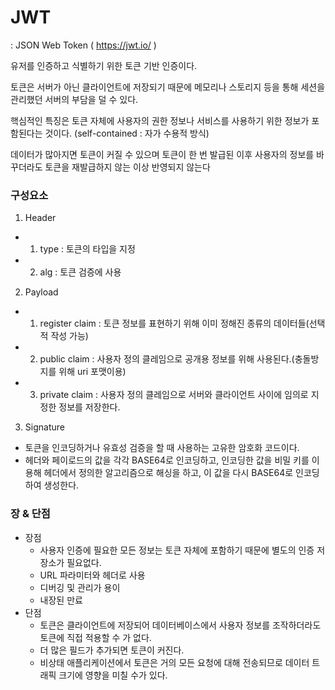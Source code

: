 # JWT

: JSON Web Token ( https://jwt.io/ )

유저를 인증하고 식별하기 위한 토큰 기반 인증이다.

토큰은 서버가 아닌 클라이언트에 저장되기 때문에 메모리나 스토리지 등을 통해 세션을 관리했던 서버의 부담을 덜 수 있다.

핵심적인 특징은 토큰 자체에 사용자의 권한 정보나 서비스를 사용하기 위한 정보가 포함된다는 것이다. (self-contained : 자가 수용적 방식)

데이터가 많아지면 토큰이 커질 수 있으며 토큰이 한 번 발급된 이후 사용자의 정보를 바꾸더라도 토큰을 재발급하지 않는 이상 반영되지 않는다

### 구성요소

1. Header

- 1. type : 토큰의 타입을 지정
- 2. alg : 토큰 검증에 사용

2. Payload

- 1. register claim : 토큰 정보를 표현하기 위해 이미 정해진 종류의 데이터들(선택적 작성 가능)
- 2. public claim : 사용자 정의 클레임으로 공개용 정보를 위해 사용된다.(충돌방지를 위해 uri 포맷이용)
- 3. private claim : 사용자 정의 클레임으로 서버와 클라이언트 사이에 임의로 지정한 정보를 저장한다.

3. Signature

- 토큰을 인코딩하거나 유효성 검증을 할 때 사용하는 고유한 암호화 코드이다.
- 헤더와 페이로드의 값을 각각 BASE64로 인코딩하고, 인코딩한 값을 비밀 키를 이용해 헤더에서 정의한 알고리즘으로 해싱을 하고, 이 값을 다시 BASE64로 인코딩하여 생성한다.

### 장 & 단점

- 장점
  - 사용자 인증에 필요한 모든 정보는 토큰 자체에 포함하기 때문에 별도의 인증 저장소가 필요없다.
  - URL 파라미터와 헤더로 사용
  - 디버깅 및 관리가 용이
  - 내장된 만료
- 단점
  - 토큰은 클라이언트에 저장되어 데이터베이스에서 사용자 정보를 조작하더라도 토큰에 직접 적용할 수 가 없다.
  - 더 많은 필드가 추가되면 토큰이 커진다.
  - 비상태 애플리케이션에서 토큰은 거의 모든 요청에 대해 전송되므로 데이터 트래픽 크기에 영향을 미칠 수가 있다.
